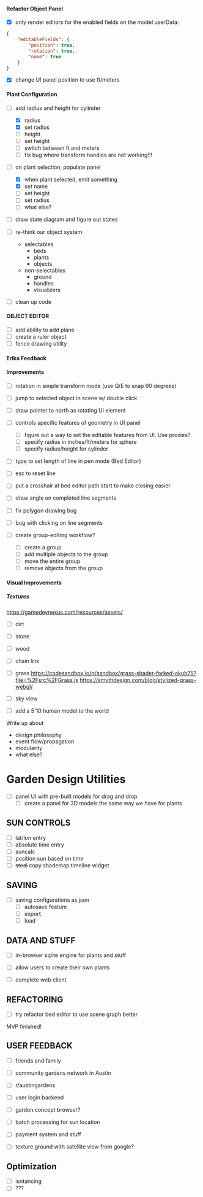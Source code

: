 
#### Refactor Object Panel
- [x] only render editors for the enabled fields on the model
userData:
```json
{
    "editableFields": {
        "position": true,
        "rotation": true,
        "name": true
    }
}
```
- [x] change UI panel position to use ft/meters

#### Plant Configuration

- [ ] add radius and height for cylinder
    - [x] radius
    - [x] set radius
    - [ ] height
    - [ ] set height
    - [ ] switch between ft and meters
    - [ ] fix bug where transform handles are not working!!!

- [ ] on plant selection, populate panel
    - [x] when plant selected, emit something
    - [x] set name
    - [ ] set height
    - [ ] set radius
    - [ ] what else?

- [ ] draw state diagram and figure out states
- [ ] re-think our object system
    - selectables
        - beds
        - plants
        - objects
    - non-selectables
        - ground
        - handles
        - visualizers

- [ ] clean up code

#### OBJECT EDITOR
- [ ] add ability to add plane
- [ ] create a ruler object
- [ ] fence drawing utility

#### Erika Feedback


#### Improvements
- [ ] rotation in simple transform mode (use Q/E to snap 90 degrees)
- [ ] jump to selected object in scene w/ double click
- [ ] draw pointer to north as rotating UI element
- [ ] controls specific features of geometry in UI panel
    - [ ] figure out a way to set the editable features from UI. Use proxies?
    - [ ] specify radius in inches/ft/meters for sphere
    - [ ] specify radius/height for cylinder

- [ ] type to set length of line in pen mode (Bed Editor)
- [ ] esc to reset line
- [ ] put a crosshair at bed editor path start to make closing easier
- [ ] draw angle on completed line segments
- [ ] fix polygon drawing bug
- [ ] bug with clicking on line segments

- [ ] create group-editing workflow?
    - [ ] create a group
    - [ ] add multiple objects to the group
    - [ ] move the entire group
    - [ ] remove objects from the group

#### Visual Improvements

##### Textures
https://gamedevnexus.com/resources/assets/
- [ ] dirt
- [ ] stone
- [ ] wood
- [ ] chain link

- [ ] grass
https://codesandbox.io/p/sandbox/grass-shader-forked-okub75?file=%2Fsrc%2FGrass.js
https://smythdesign.com/blog/stylized-grass-webgl/
- [ ] sky view

- [ ] add a 5'10 human model to the world

Write up about 
- design philosophy
- event flow/propagation
- modularity
- what else?

# Garden Design Utilities
- [ ] panel UI with pre-built models for drag and drop
    - [ ] create a panel for 3D models the same way we have for plants

## SUN CONTROLS
- [ ] lat/lon entry
- [ ] absolute time entry
- [ ] suncalc
- [ ] position sun based on time
- [ ] ~~steal~~ copy shademap timeline widget

## SAVING
- [ ] saving configurations as json
    - [ ] autosave feature
    - [ ] export
    - [ ] load
    
## DATA AND STUFF
- [ ] in-browser sqlite engine for plants and stuff
- [ ] allow users to create their own plants

- [ ] complete web client

## REFACTORING
- [ ] try refactor bed editor to use scene graph better

MVP finished!

## USER FEEDBACK
- [ ] friends and family
- [ ] community gardens network in Austin
- [ ] r/austingardens


- [ ] user login backend
- [ ] garden concept browser?
- [ ] batch processing for sun location
- [ ] payment system and stuff
- [ ] texture ground with satellite view from google?

## Optimization
- [ ] isntancing
- [ ] ???